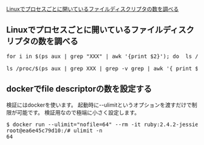 [Linuxでプロセスごとに開いているファイルディスクリプタの数を調べる](https://oishi-kenko.hatenablog.com/entry/2017/11/17/162708)<br/>

## Linuxでプロセスごとに開いているファイルディスクリプタの数を調べる
<pre>
for i in $(ps aux | grep "XXX" | awk '{print $2}'); do  ls /proc/$i/fd | wc -l; done

ls /proc/$(ps aux | grep XXX | grep -v grep | awk '{ print $2 }')/fd
</pre>

## dockerでfile descriptorの数を設定する
検証にはdockerを使います。 起動時に--ulimitというオプションを渡すだけで制限が可能です。 検証用なので極端に小さく設定します。<br/>

<pre>
$ docker run --ulimit="nofile=64" --rm -it ruby:2.4.2-jessie /bin/bash
root@ea6e45c79d10:/# ulimit -n
64
</pre>
